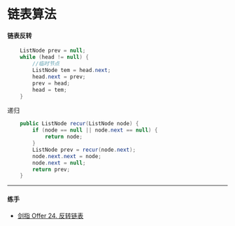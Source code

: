 # 链表算法

#### 链表反转

```java
    ListNode prev = null;
    while (head != null) {
        //临时节点
        ListNode tem = head.next;
        head.next = prev;
        prev = head;
        head = tem;
    }
```
递归
```java
    public ListNode recur(ListNode node) {
        if (node == null || node.next == null) {
            return node;
        }
        ListNode prev = recur(node.next);
        node.next.next = node;
        node.next = null;
        return prev;
    }
```

***
#### 练手
* [剑指 Offer 24. 反转链表](https://leetcode-cn.com/problems/fan-zhuan-lian-biao-lcof/)

